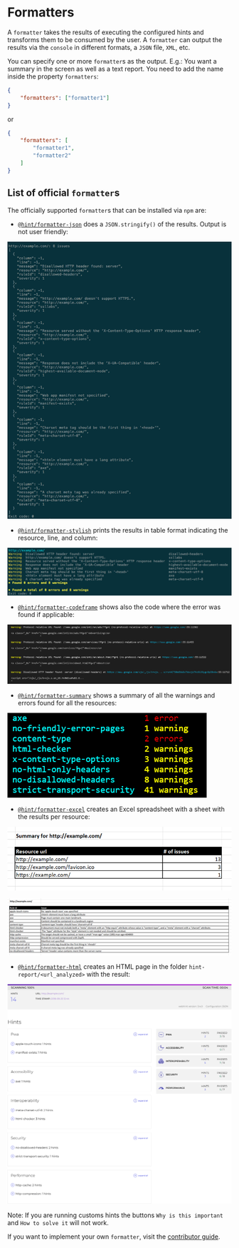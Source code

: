 # Formatters

A `formatter` takes the results of executing the configured hints and
transforms them to be consumed by the user. A `formatter` can output
the results via the `console` in different formats, a `JSON` file,
`XML`, etc.

You can specify one or more `formatter`s as the output. E.g.: You want
a summary in the screen as well as a text report. You need to add the
name inside the property `formatters`:

```json
{
    "formatters": ["formatter1"]
}
```

or

```json
{
    "formatters": [
        "formatter1",
        "formatter2"
    ]
}
```

## List of official `formatter`s

The officially supported `formatter`s that can be installed via `npm` are:

* [`@hint/formatter-json`][formatter-json] does a `JSON.stringify()` of
  the results. Output is not user friendly:

![Example output for the json formatter](images/json-output.png)

* [`@hint/formatter-stylish`][formatter-stylish] prints the results in
  table format indicating the resource, line, and column:

![Example output for the stylish formatter](images/stylish-output.png)

* [`@hint/formatter-codeframe`][formatter-codeframe] shows also the code
  where the error was found if applicable:

![Example output for the codeframe formatter](images/codeframe.png)

* [`@hint/formatter-summary`][formatter-summary] shows a summary
  of all the warnings and errors found for all the resources:

![Example output for the summary formatter](images/summary-output.png)

* [`@hint/formatter-excel`][formatter-excel] creates an Excel spreadsheet
  with a sheet with the results per resource:

![Example output for the summary sheet of the excel formatter](images/excel-summary.png)

![Example output for one of the details sheet of the excel formatter](images/excel-details.png)

* [`@hint/formatter-html`][formatter-html] creates an HTML page in
  the folder `hint-report/<url_analyzed>` with the result:

![Example out for the HTML result of the html formatter](images/html-output.png)

Note: If you are running customs hints the buttons `Why is this important`
and `How to solve it` will not work.

If you want to implement your own `formatter`, visit the [contributor
guide][contributor guide].

<!-- Link labels: -->

[contributor guide]: ../../contributor-guide/how-to/formatter.md
[formatter-json]: https://npmjs.com/package/@hint/formatter-json
[formatter-stylish]: https://npmjs.com/package/@hint/formatter-stylish
[formatter-codeframe]: https://npmjs.com/package/@hint/formatter-codeframe
[formatter-summary]: https://npmjs.com/package/@hint/formatter-summary
[formatter-excel]: https://npmjs.com/package/@hint/formatter-excel
[formatter-html]: https://npmjs.com/package/@hint/formatter-html
